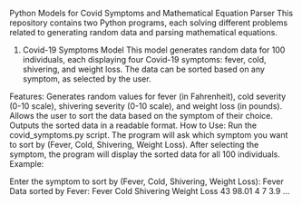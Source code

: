 Python Models for Covid Symptoms and Mathematical Equation Parser
This repository contains two Python programs, each solving different problems related to generating random data and parsing mathematical equations.

1. Covid-19 Symptoms Model
This model generates random data for 100 individuals, each displaying four Covid-19 symptoms: fever, cold, shivering, and weight loss. The data can be sorted based on any symptom, as selected by the user.

Features:
Generates random values for fever (in Fahrenheit), cold severity (0-10 scale), shivering severity (0-10 scale), and weight loss (in pounds).
Allows the user to sort the data based on the symptom of their choice.
Outputs the sorted data in a readable format.
How to Use:
Run the covid_symptoms.py script.
The program will ask which symptom you want to sort by (Fever, Cold, Shivering, Weight Loss).
After selecting the symptom, the program will display the sorted data for all 100 individuals.
Example:

Enter the symptom to sort by (Fever, Cold, Shivering, Weight Loss): Fever
Data sorted by Fever:
       Fever  Cold  Shivering  Weight Loss
43  98.01     4          7          3.9
...
